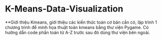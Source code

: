 # K-Means-Data-Visualization
**Giới thiệu Kmeans, giới thiệu các kiến thức toán cơ bản cần có, lập trình 1 chương trình để minh họa thuật toán kmeans bằng thư viện Pygame.
Có hướng dẫn code phần toán từ A-Z trước sau đó dùng thư viện bên ngoài.

